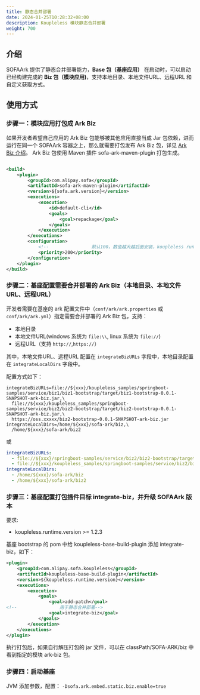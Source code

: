 ```yaml
---
title: 静态合并部署
date: 2024-01-25T10:28:32+08:00
description: Koupleless 模块静态合并部署
weight: 700
---
```


## 介绍

SOFAArk 提供了静态合并部署能力，**Base 包（基座应用）** 在启动时，可以启动已经构建完成的 **Biz 包（模块应用)**，支持本地目录、本地文件URL、远程URL 和自定义获取方式。

## 使用方式

### 步骤一：模块应用打包成 Ark Biz

如果开发者希望自己应用的 Ark Biz 包能够被其他应用直接当成 Jar 包依赖，进而运行在同一个 SOFAArk 容器之上，那么就需要打包发布 Ark Biz
包，详见 [Ark Biz 介绍](https://www.sofastack.tech/projects/sofa-boot/sofa-ark-ark-biz/)。 Ark Biz 包使用
Maven 插件 sofa-ark-maven-plugin 打包生成。

```xml

<build>
    <plugin>
        <groupId>com.alipay.sofa</groupId>
        <artifactId>sofa-ark-maven-plugin</artifactId>
        <version>${sofa.ark.version}</version>
        <executions>
            <execution>
                <id>default-cli</id>
                <goals>
                    <goal>repackage</goal>
                </goals>
            </execution>
        </executions>
        <configuration>
            <!--                默认100，数值越大越后面安装，koupleless runtime 版本大于等于 1.2.2             -->
            <priority>200</priority>
        </configuration>
    </plugin>
</build>
```

### 步骤二：基座配置需要合并部署的 Ark Biz（本地目录、本地文件URL、远程URL）

开发者需要在基座的 ark 配置文件中（`conf/ark/ark.properties` 或 `conf/ark/ark.yml`）指定需要合并部署的 Ark Biz 包，支持：

- 本地目录
- 本地文件URL(windows 系统为 `file:\\`, linux 系统为 `file://`)
- 远程URL（支持 `http://`,`https://`）

其中，本地文件URL、远程URL 配置在 `integrateBizURLs` 字段中，本地目录配置在 `integrateLocalDirs` 字段中。

配置方式如下：

```properties
integrateBizURLs=file://${xxx}/koupleless_samples/springboot-samples/service/biz1/biz1-bootstrap/target/biz1-bootstrap-0.0.1-SNAPSHOT-ark-biz.jar,\
  file://${xxx}/koupleless_samples/springboot-samples/service/biz2/biz2-bootstrap/target/biz2-bootstrap-0.0.1-SNAPSHOT-ark-biz.jar,\
  https://oss.xxxxx/biz2-bootstrap-0.0.1-SNAPSHOT-ark-biz.jar
integrateLocalDirs=/home/${xxx}/sofa-ark/biz,\
  /home/${xxx}/sofa-ark/biz2
```

或

```yaml
integrateBizURLs:
  - file://${xxx}/springboot-samples/service/biz2/biz2-bootstrap/target/biz2-bootstrap-0.0.1-SNAPSHOT-ark-biz.jar
  - file://${xxx}/koupleless_samples/springboot-samples/service/biz2/biz2-bootstrap/target/biz2-bootstrap-0.0.1-SNAPSHOT-ark-biz.jar
integrateLocalDirs:
  - /home/${xxx}/sofa-ark/biz
  - /home/${xxx}/sofa-ark/biz2
```

### 步骤三：基座配置打包插件目标 integrate-biz，并升级 SOFAArk 版本
要求: 
- koupleless.runtime.version >= 1.2.3

基座 bootstrap 的 pom 中给 koupleless-base-build-plugin 添加 <goal>integrate-biz</goal>，如下：
```xml
<plugin>
    <groupId>com.alipay.sofa.koupleless</groupId>
    <artifactId>koupleless-base-build-plugin</artifactId>
    <version>${koupleless.runtime.version}</version>
    <executions>
        <execution>
            <goals>
                <goal>add-patch</goal>
<!--                用于静态合并部署-->
                <goal>integrate-biz</goal>
            </goals>
        </execution>
    </executions>
</plugin>
```

执行打包后，如果自行解压打包的 jar 文件，可以在 classPath/SOFA-ARK/biz 中看到指定的模块 ark-biz 包。

### 步骤四：启动基座
JVM 添加参数，配置： `-Dsofa.ark.embed.static.biz.enable=true`